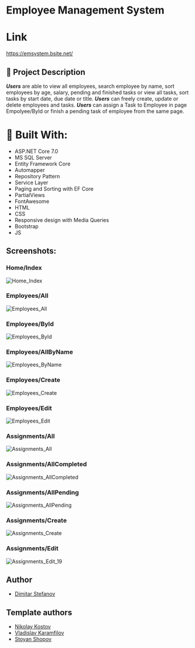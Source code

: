 # Employee Management System


# Link
https://emsystem.bsite.net/




## :pencil: Project Description 
**_Users_** are able to view all employees, search employee by name, sort employees by age, salary, pending and finished tasks or view all tasks, sort tasks by start date, due date or title.
**_Users_** can freely create, update or delete employees and tasks.
**_Users_** can assign a Task to Employee in page Empolyee/ById or finish a pending task of employee from the same page.


# :hammer: Built With:
* ASP.NET Core 7.0
* MS SQL Server
* Entity Framework Core 
* Automapper
* Repository Pattern 
* Service Layer
* Paging and Sorting with EF Core
* PartialViews
* FontAwesome
* HTML
* CSS
* Responsive design with Media Queries
* Bootstrap
* JS



## Screenshots:

### Home/Index 
![Home_Index](https://user-images.githubusercontent.com/64395262/224505228-1fb3669c-efa4-43e9-a2b2-23add271521a.png)

### Employees/All
![Employees_All](https://user-images.githubusercontent.com/64395262/224505256-f4f534c9-6ad0-4e53-b974-38fe002352c9.png)

### Employees/ById
![Employees_ById](https://user-images.githubusercontent.com/64395262/224505268-a8ff9673-3d44-471e-842b-bca29877085e.png)

### Employees/AllByName
![Employees_ByName](https://user-images.githubusercontent.com/64395262/224505289-3f31fd0f-a3d3-4b34-85a7-a70a83ebb4e3.png)

### Employees/Create
![Employees_Create](https://user-images.githubusercontent.com/64395262/224505304-1b584e1e-3008-4f91-84c3-2e45df231020.png)

### Employees/Edit
![Employees_Edit](https://user-images.githubusercontent.com/64395262/224505328-f6646652-b405-4ebb-b13f-e9e3424f81fb.png)

### Assignments/All
![Assignments_All](https://user-images.githubusercontent.com/64395262/224505356-cccbc868-e037-457a-bc04-138f876d4876.png)

### Assignments/AllCompleted
![Assignments_AllCompleted](https://user-images.githubusercontent.com/64395262/224505380-f692f08f-8f92-4b77-8b9c-16c871b6c917.png)

### Assignments/AllPending
![Assignments_AllPending](https://user-images.githubusercontent.com/64395262/224505410-8899b808-9913-45b8-a4a2-0b83452fe28e.png)

### Assignments/Create
![Assignments_Create](https://user-images.githubusercontent.com/64395262/224505428-8f739abd-41e6-4757-93df-988e5ecc7921.png)

### Assignments/Edit
![Assignments_Edit_19](https://user-images.githubusercontent.com/64395262/224505459-ccf2a8ac-8255-4684-9dda-906575440db8.png)


## Author

- [Dimitar Stefanov](https://github.com/DimitarStefan0v)


## Template authors

- [Nikolay Kostov](https://github.com/NikolayIT)
- [Vladislav Karamfilov](https://github.com/vladislav-karamfilov)
- [Stoyan Shopov](https://github.com/StoyanShopov)